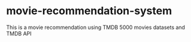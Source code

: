 # movie-recommendation-system
This is a movie recommendation using TMDB 5000 movies datasets and TMDB API
